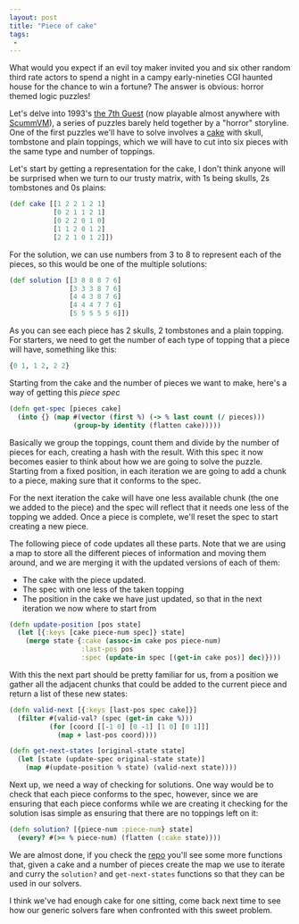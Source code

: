 ```yaml
---
layout: post
title: "Piece of cake"
tags:
 -
---
```


What would you expect if an evil toy maker invited you and six other random
third rate actors to spend a night in a campy early-nineties CGI haunted house
for the chance to win a fortune? The answer is obvious: horror themed logic
puzzles!

Let's delve into 1993's [the 7th
Guest](http://en.wikipedia.org/wiki/7th_Guest) (now playable almost anywhere
with [ScummVM](http://scummvm.org)), a series of puzzles barely held together
by a "horror" storyline.  One of the first puzzles we'll have to solve
involves
a [cake](http://www.mobygames.com/images/shots/l/343866-the-7th-guest-dos-screenshot-cake-puzzles.png)
with skull, tombstone and plain toppings, which we will have to cut into six
pieces with the same type and number of toppings.

Let's start by getting a representation for the cake, I don't think anyone
will be surprised when we turn to our trusty matrix, with 1s being skulls, 2s
tombstones and 0s plains:

~~~clojure
(def cake [[1 2 2 1 2 1]
           [0 2 1 1 2 1] 
           [0 2 2 0 1 0]
           [1 1 2 0 1 2]
           [2 2 1 0 1 2]])
~~~

For the solution, we can use numbers from 3 to 8 to represent each of the
pieces, so this would be one of the multiple solutions:

~~~clojure
(def solution [[3 8 8 8 7 6] 
               [3 3 3 8 7 6] 
               [4 4 3 8 7 6] 
               [4 4 4 7 7 6] 
               [5 5 5 5 5 6]])
~~~

As you can see each piece has 2 skulls, 2 tombstones and a plain topping. For
starters, we need to get the number of each type of topping that a piece will
have, something like this:

~~~clojure 
{0 1, 1 2, 2 2}
~~~

Starting from the cake and the number of pieces we want to make, here's a way
of getting this _piece spec_

~~~clojure
(defn get-spec [pieces cake]
  (into {} (map #(vector (first %) (-> % last count (/ pieces))) 
                (group-by identity (flatten cake)))))
~~~

Basically we group the toppings, count them and divide by the number of pieces
for each, creating a hash with the result. With this spec it now becomes
easier to think about how we are going to solve the puzzle. Starting from
a fixed position, in each iteration we are going to add a chunk to a piece,
making sure that it conforms to the spec. 

For the next iteration the cake will have one less available chunk (the one we
added to the piece) and the spec will reflect that it needs one less of the
topping we added. Once a piece is complete, we'll reset the spec to start
creating a new piece.

The following piece of code updates all these parts. Note that we are using
a map to store all the different pieces of information and moving them around,
and we are merging it with the updated versions of each of them: 

  * The cake with the piece updated.
  * The spec with one less of the taken topping
  * The position in the cake we have just updated, so that in the next
    iteration we now where to start from

~~~clojure
(defn update-position [pos state]
  (let [{:keys [cake piece-num spec]} state]
    (merge state {:cake (assoc-in cake pos piece-num)
                  :last-pos pos
                  :spec (update-in spec [(get-in cake pos)] dec)})))
~~~

With this the next part should be pretty familiar for us, from a position we
gather all the adjacent chunks that could be added to the current piece and
return a list of these new states:

~~~clojure
(defn valid-next [{:keys [last-pos spec cake]}]
  (filter #(valid-val? (spec (get-in cake %)))
          (for [coord [[-1 0] [0 -1] [1 0] [0 1]]] 
            (map + last-pos coord))))

(defn get-next-states [original-state state]
  (let [state (update-spec original-state state)]
    (map #(update-position % state) (valid-next state))))
~~~

Next up, we need a way of checking for solutions. One way would be to check
that each piece conforms to the spec, however, since we are ensuring that each
piece conforms while we are creating it checking for the solution isas
simple as ensuring that there are no toppings left on it:

~~~clojure
(defn solution? [{piece-num :piece-num} state]
  (every? #(>= % piece-num) (flatten (:cake state))))
~~~

We are almost done, if you check the
[repo](https://github.com/dgsuarez/adventure-puzzle-solver/blob/master/src/adventure_puzzle_solver/seventh_cake.clj)
you'll see some more functions that, given a cake and a number of pieces
create the map we use to iterate and curry the `solution?` and
`get-next-states` functions so that they can be used in our solvers. 

I think we've had enough cake for one sitting, come back next time to see how
our generic solvers fare when confronted with this sweet problem.
